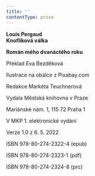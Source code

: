```yaml
---
title: ''
contentType: prose
---
```


<section>

**Louis Pergaud  
Knoflíková válka**

**Román mého dvanáctého roku**

</section>

<section>

Překlad Eva Bezděková

Ilustrace na obálce z Pixabay.com

Redakce Markéta Teuchnerová

</section>

<section>

Vydala Městská knihovna v Praze

Mariánské nám. 1, 115 72 Praha 1

</section>

<section>

V MKP 1. elektronické vydání

Verze 1.0 z 6. 5. 2022

</section>

<section>

ISBN 978-80-274-2322-4 (epub)

ISBN 978-80-274-2323-1 (pdf)

ISBN 978-80-274-2324-8 (prc)

</section>
